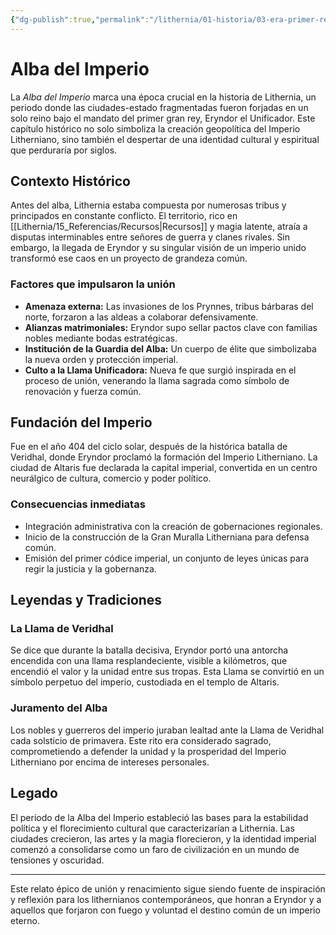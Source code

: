 ```yaml
---
{"dg-publish":true,"permalink":"/lithernia/01-historia/03-era-primer-rey/04-alba-del-imperio/","title":"Alba del Imperio","tags":["lithernia","historia"]}
---
```


# Alba del Imperio

La *Alba del Imperio* marca una época crucial en la historia de Lithernia, un periodo donde las ciudades-estado fragmentadas fueron forjadas en un solo reino bajo el mandato del primer gran rey, Eryndor el Unificador. Este capítulo histórico no solo simboliza la creación geopolítica del Imperio Litherniano, sino también el despertar de una identidad cultural y espiritual que perduraría por siglos.

## Contexto Histórico

Antes del alba, Lithernia estaba compuesta por numerosas tribus y principados en constante conflicto. El territorio, rico en [[Lithernia/15_Referencias/Recursos\|Recursos]] y magia latente, atraía a disputas interminables entre señores de guerra y clanes rivales. Sin embargo, la llegada de Eryndor y su singular visión de un imperio unido transformó ese caos en un proyecto de grandeza común.

### Factores que impulsaron la unión

- **Amenaza externa:** Las invasiones de los Prynnes, tribus bárbaras del norte, forzaron a las aldeas a colaborar defensivamente.
- **Alianzas matrimoniales:** Eryndor supo sellar pactos clave con familias nobles mediante bodas estratégicas.
- **Institución de la Guardia del Alba:** Un cuerpo de élite que simbolizaba la nueva orden y protección imperial.
- **Culto a la Llama Unificadora:** Nueva fe que surgió inspirada en el proceso de unión, venerando la llama sagrada como símbolo de renovación y fuerza común.

## Fundación del Imperio

Fue en el año 404 del ciclo solar, después de la histórica batalla de Veridhal, donde Eryndor proclamó la formación del Imperio Litherniano. La ciudad de Altaris fue declarada la capital imperial, convertida en un centro neurálgico de cultura, comercio y poder político.

### Consecuencias inmediatas

- Integración administrativa con la creación de gobernaciones regionales.
- Inicio de la construcción de la Gran Muralla Litherniana para defensa común.
- Emisión del primer códice imperial, un conjunto de leyes únicas para regir la justicia y la gobernanza.

## Leyendas y Tradiciones

### La Llama de Veridhal

Se dice que durante la batalla decisiva, Eryndor portó una antorcha encendida con una llama resplandeciente, visible a kilómetros, que encendió el valor y la unidad entre sus tropas. Esta Llama se convirtió en un símbolo perpetuo del imperio, custodiada en el templo de Altaris.

### Juramento del Alba

Los nobles y guerreros del imperio juraban lealtad ante la Llama de Veridhal cada solsticio de primavera. Este rito era considerado sagrado, comprometiendo a defender la unidad y la prosperidad del Imperio Litherniano por encima de intereses personales.

## Legado

El periodo de la Alba del Imperio estableció las bases para la estabilidad política y el florecimiento cultural que caracterizarían a Lithernia. Las ciudades crecieron, las artes y la magia florecieron, y la identidad imperial comenzó a consolidarse como un faro de civilización en un mundo de tensiones y oscuridad.

---

Este relato épico de unión y renacimiento sigue siendo fuente de inspiración y reflexión para los lithernianos contemporáneos, que honran a Eryndor y a aquellos que forjaron con fuego y voluntad el destino común de un imperio eterno.